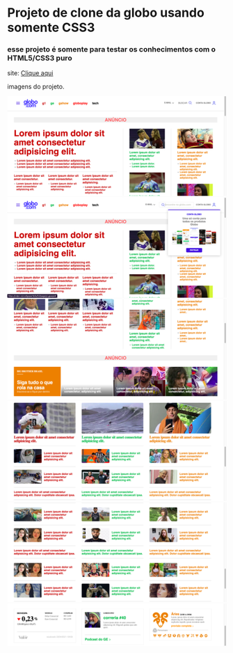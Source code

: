 # Projeto de clone da globo usando somente CSS3 

### esse projeto é somente para testar os conhecimentos com o HTML5/CSS3 puro

site: [Clique aqui](https://codigoperfeito.github.io/Projeto-Clone-Globo/)

imagens do projeto.

![image](https://github.com/codigoperfeito/Projeto-Clone-Globo/blob/main/images/image1.png)
![image](https://github.com/codigoperfeito/Projeto-Clone-Globo/blob/main/images/image2.png)
![image](https://github.com/codigoperfeito/Projeto-Clone-Globo/blob/main/images/image3.png)
![image](https://github.com/codigoperfeito/Projeto-Clone-Globo/blob/main/images/image4.png)
![image](https://github.com/codigoperfeito/Projeto-Clone-Globo/blob/main/images/image5.png)
![image](https://github.com/codigoperfeito/Projeto-Clone-Globo/blob/main/images/image6.png)
